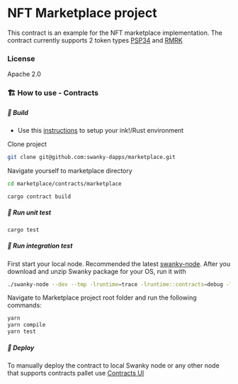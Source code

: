 # NFT Marketplace project
This contract is an example for the NFT marketplace implementation. The contract currently supports 2 token types [PSP34](https://github.com/swanky-dapps/nft) and [RMRK](https://github.com/rmrk-team/rmrk-ink)

### License
Apache 2.0

### 🏗️ How to use - Contracts


##### 💫 Build
- Use this [instructions](https://use.ink/getting-started/setup) to setup your ink!/Rust environment

Clone project
```sh
git clone git@github.com:swanky-dapps/marketplace.git
```

Navigate yourself to marketplace directory
```sh
cd marketplace/contracts/marketplace
```

```sh
cargo contract build
```

##### 💫 Run unit test

```sh
cargo test
```

##### 💫 Run integration test
First start your local node. Recommended the latest [swanky-node](https://github.com/AstarNetwork/swanky-node). After you download and unzip Swanky package for your OS, run it with
```sh
./swanky-node --dev --tmp -lruntime=trace -lruntime::contracts=debug -lerror
```
Navigate to Marketplace project root folder and run the following commands:

```sh
yarn
yarn compile
yarn test
```
##### 💫 Deploy
To manually deploy the contract to local Swanky node or any other node that supports contracts pallet use [Contracts UI](https://contracts-ui.substrate.io/)